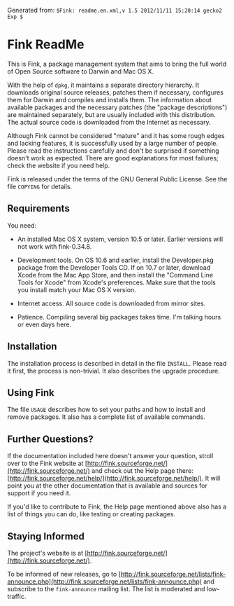 Generated from: `$Fink: readme.en.xml,v 1.5 2012/11/11 15:20:14 gecko2 Exp $`

Fink ReadMe
=============

This is Fink, a package management system that aims to bring the full world of Open Source software to Darwin and Mac OS X.

With the help of `dpkg`, it maintains a separate directory hierarchy. 
It downloads original source releases, patches them if necessary, configures them for Darwin and compiles and installs them. 
The information about available packages and the necessary patches (the "package descriptions") are maintained separately, but are usually included with this distribution.
The actual source code is downloaded from the Internet as necessary.

Although Fink cannot be considered "mature" and it has some rough edges and lacking features, it is successfully used by a large number of people.
Please read the instructions carefully and don't be surprised if something doesn't work as expected. 
There are good explanations for most failures; check the website if you need help.

Fink is released under the terms of the GNU General Public License. 
See the file `COPYING` for details.


Requirements
--------------

You need:

 * An installed Mac OS X system, version 10.5 or later. 
   Earlier versions will not work with fink-0.34.8.

 * Development tools. 
   On OS 10.6 and earlier, install the Developer.pkg package from the Developer Tools CD. 
   If on 10.7 or later, download Xcode from the Mac App Store, and then install the "Command Line Tools for Xcode" from Xcode's preferences.
   Make sure that the tools you install match your Mac OS X version. 

 * Internet access. All source code is downloaded from mirror sites.

 * Patience. Compiling several big packages takes time. 
   I'm talking hours or even days here.



Installation
--------------
The installation process is described in detail in the file `INSTALL`. 
Please read it first, the process is non-trivial. 
It also describes the upgrade procedure.



Using Fink
------------
The file `USAGE` describes how to set your paths and how to install and remove packages. 
It also has a complete list of available commands.



Further Questions?
--------------------
If the documentation included here doesn't answer your question, stroll over to the Fink website at [http://fink.sourceforge.net/](http://fink.sourceforge.net/) and check out the Help page there: [http://fink.sourceforge.net/help/](http://fink.sourceforge.net/help/). 
It will point you at the other documentation that is available and sources for support if you need it.

If you'd like to contribute to Fink, the Help page mentioned above also has a list of things you can do, like testing or creating packages.



Staying Informed
------------------
The project's website is at [http://fink.sourceforge.net/](http://fink.sourceforge.net/).

To be informed of new releases, go to [http://fink.sourceforge.net/lists/fink-announce.php](http://fink.sourceforge.net/lists/fink-announce.php) and subscribe to the
`fink-announce` mailing list. 
The list is moderated and low-traffic.

